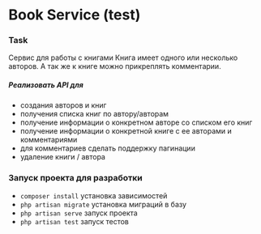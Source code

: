 # Book Service (test)

### Task

Сервис для работы с книгами
Книга имеет одного или несколько авторов.
А так же к книге можно прикреплять комментарии.

##### Реализовать API для 
- создания авторов и книг
- получения списка книг по автору/авторам
- получение информации о конкретном авторе со списком его книг
- получение информации о конкретной книге с ее авторами и комментариями
- для комментариев сделать поддержку пагинации
- удаление книги / автора

### Запуск проекта для разработки
- `composer install` установка зависимостей
- `php artisan migrate` установка миграций в базу
- `php artisan serve` запуск проекта
- `php artisan test` запуск тестов
